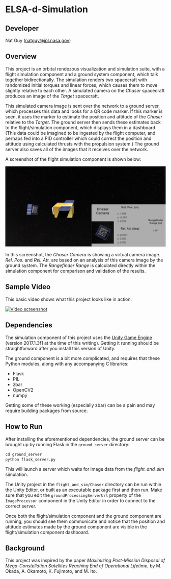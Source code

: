 ELSA-d-Simulation
===============

## Developer

Nat Guy (natguy@jpl.nasa.gov)

## Overview

This project is an orbital rendezous visualization and simulation suite, with a flight simulation component and a ground system component, which talk together bidirectionally. The simulation renders two spacecraft with randomized initial torques and linear forces, which causes them to move slightly relative to each other. A simulated camera on the *Chaser* spacecraft produces an image of the *Target* spacecraft.

This simulated camera image is sent over the network to a ground server, which processes this data and looks for a QR code marker. If this marker is seen, it uses the marker to estimate the position and attitude of the *Chaser* relative to the *Target*. The ground server then sends these estimates back to the flight/simulation component, which displays them in a dashboard. (This data could be imagined to be ingested by the flight computer, and perhaps fed into a PID controller which could correct the position and attitude using calculated thrusts with the propulsion system.) The ground server also saves all of the images that it receives over the network.

A screenshot of the flight simulation component is shown below:

![Flight simulation component](screenshot.png)

In this screenshot, the *Chaser Camera* is showing a virtual camera image. *Rel. Pos.* and *Rel. Att.* are based on an analysis of this camera image by the ground system. The *Rangefinder Range* is calculated directly within the simulation component for comparison and validation of the results.

## Sample Video

This basic video shows what this project looks like in action:

[![Video screenshot](https://img.youtube.com/vi/WW_zD3agx34/0.jpg)](https://youtu.be/WW_zD3agx34)


## Dependencies

The simulation component of this project uses the [Unity Game Engine](https://unity3d.com/) (version 2017.1.3f1 at the time of this writing). Getting it running should be straightforward after you install this version of Unity.

The ground component is a bit more complicated, and requires that these Python modules, along with any accompanying C libraries:

* Flask
* PIL
* zbar
* OpenCV2
* numpy

Getting some of these working (especially zbar) can be a pain and may require building packages from source.

## How to Run

After installing the aforementioned dependencies, the ground server can be brought up by running Flask in the `ground_server` directory:

```
cd ground_server
python flask_server.py
```

This will launch a server which waits for image data from the *flight_and_sim* simulation.

The Unity project in the `flight_and_sim/Chaser` directory can be run within the Unity Editor, or built as an executable package first and then run. Make sure that you edit the `groundProcessingServerUrl` property of the `ImageProcessor` component in the Unity Editor in order to connect to the correct server.

Once both the flight/simulation component and the ground component are running, you should see them communicate and notice that the position and attitude estimates made by the ground component are visible in the flight/simulation component dashboard.

## Background

This project was inspired by the paper *Maximizing Post-Mission Disposal of Mega-Constellation Satellites Reaching End of Operational Lifetime*, by M. Okada, A. Okamoto, K. Fujimoto, and M. Ito.